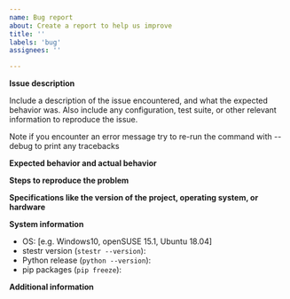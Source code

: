 ```yaml
---
name: Bug report
about: Create a report to help us improve
title: ''
labels: 'bug'
assignees: ''

---
```


**Issue description**

Include a description of the issue encountered, and what the expected behavior
was. Also include any configuration, test suite, or other relevant information
to reproduce the issue.

Note if you encounter an error message try to re-run the command with --debug to print any tracebacks

**Expected behavior and actual behavior**

**Steps to reproduce the problem**

**Specifications like the version of the project, operating system, or hardware**

**System information**
 - OS: [e.g. Windows10, openSUSE 15.1, Ubuntu 18.04]
 - stestr version (`stestr --version`):
 - Python release (`python --version`):
 - pip packages (`pip freeze`):

**Additional information**
